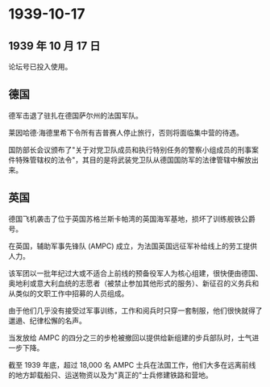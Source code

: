 # 1939-10-17

## 1939 年 10 月 17 日

论坛号已投入使用。

## 德国

德军击退了驻扎在德国萨尔州的法国军队。

莱因哈德·海德里希下令所有吉普赛人停止旅行，否则将面临集中营的待遇。

国防部长会议颁布了"关于对党卫队成员和执行特别任务的警察小组成员的刑事案件特殊管辖权的法令"，其目的是将武装党卫队从德国国防军的法律管辖中解放出来。

## 英国

德国飞机袭击了位于英国苏格兰斯卡帕湾的英国海军基地，损坏了训练舰铁公爵号。

在英国，辅助军事先锋队 (AMPC)
成立，为法国英国远征军补给线上的劳工提供人力。

该军团以一批年纪过大或不适合上前线的预备役军人为核心组建，很快便由德国、奥地利或意大利血统的志愿者（被禁止参加其他形式的服务）、新征召的义务兵和从类似的文职工作中招募的人员组成。

由于他们几乎没有接受过军事训练，工作和阅兵时只穿一套制服，他们很快就得了邋遢、纪律松懈的名声。

当发放给 AMPC
的四分之三的步枪被撤回以提供给新组建的步兵部队时，士气进一步下降。

截至 1939 年底，超过 18,000 名 AMPC
士兵在法国工作，他们大多在远离前线的地方卸载船只、运送物资以及为"真正的"士兵修建铁路和营地。

